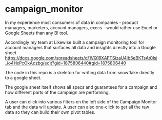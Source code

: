 # campaign_monitor

In my experience most consumers of data in companies - product managers, marketers, account managers, execs -  would rather use Excel or Google Sheets than any BI tool. 

Accordingly my team at Likewise built a campaign monitoring tool for account managers that surfaces all data and insights directly into a Google sheet
https://docs.google.com/spreadsheets/d/1VQ19XAFTSizaU4lb5eBKTsAt0Isj_io4HxPcOkAdzbg/edit?gid=1875806440#gid=1875806440

The code in this repo is a skeleton for writing data from snowflake directly to a google sheet.

The google sheet itself shows all specs and guarantees for a campaign and how different parts of the campaign are performing. 

A user can click into various filters on the left side of the Campaign Monitor tab and the data will update. A user can also one-click to get all the raw data so they can build their own pivot tables.

